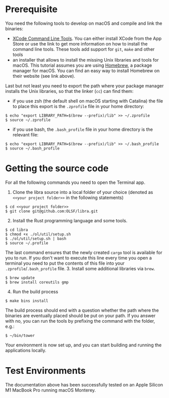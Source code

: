 # Prerequisite
You need the following tools to develop on macOS and compile and link the binaries:
* [XCode Command Line Tools](https://developer.apple.com/library/archive/technotes/tn2339/_index.html). You can either install XCode from the App Store or use the link to get more information on how to install the command line tools. These tools add support for `git`, `make` and other tools
* an installer that allows to install the missing Unix libraries and tools for macOS. This tutorial assumes you are using [Homebrew](https://brew.sh/), a package manager for macOS. You can find an easy way to install Homebrew on their website (see link above). 

Last but not least you need to export the path where your package manager installs the Unix libraries, so that the linker (`cc`) can find them:

* if you use zsh (the default shell on macOS starting with Catalina) the file to place this export is the `.zprofile` file in your home directory:
```
$ echo "export LIBRARY_PATH=$(brew --prefix)/lib" >> ~/.zprofile
$ source ~/.zprofile
```
* if you use bash, the `.bash_profile` file in your home directory is the relevant file:
```
$ echo "export LIBRARY_PATH=$(brew --prefix)/lib" >> ~/.bash_profile
$ source ~/.bash_profile
```

# Getting the source code
For all the following commands you need to open the Terminal app.

1. Clone the libra source into a local folder of your choice (denoted as `<<your project folder>>` in the following statements)
```
$ cd <<your project folder>>
$ git clone git@github.com:OLSF/libra.git
```
2. Install the Rust programming language and some tools.
```
$ cd libra
$ chmod +x ./ol/util/setup.sh
$ ./ol/util/setup.sh | bash
$ source ~/.profile
```
The last command ensures that the newly created `cargo` tool is available for you to run. If you don't want to execute this line every time you open a terminal you need to put the contents of this file into your `.zprofile`/`.bash_profile` file.
3. Install some additional libraries via `brew`.
```
$ brew update
$ brew install coreutils gmp
```
4. Run the build process
```
$ make bins install
```
The build process should end with a question whether the path where the binaries are eventually placed should be put on your path. If you answer with no, you can run the tools by prefixing the command with the folder, e.g.:
```
$ ~/bin/tower
```

Your environment is now set up, and you can start building and running the applications locally.

# Test Environments
The documentation above has been successfully tested on an Apple Silicon M1 MacBook Pro running macOS Monterey.
